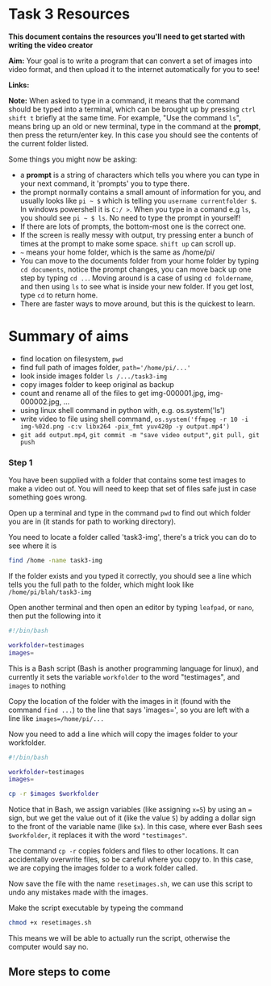 # Task 3 Resources
**This document contains the resources you'll need to get started with writing the video creator**

**Aim:** Your goal is to write a program that can convert a set of images into video format, and then upload it to the internet automatically for you to see!

**Links:** 

**Note:** When asked to type in a command, it means that the command should be typed into a terminal, which can be brought up by pressing `ctrl shift t` briefly at the same time. For example, "Use the command `ls`", means bring up an old or new terminal, type in the command at the **prompt**, then press the return/enter key. In this case you should see the contents of the current folder listed.

Some things you might now be asking:
 - a **prompt** is a string of characters which tells you where you can type in your next command, it 'prompts' you to type there. 
 - the prompt normally contains a small amount of information for you, and usually looks like `pi ~ $` which is telling you `username currentfolder $`. In windows powershell it is `C:/ >`. When you type in a comand e.g `ls`, you should see `pi ~ $ ls`. No need to type the prompt in yourself!
 - If there are lots of prompts, the bottom-most one is the correct one.
 - If the screen is really messy with output, try pressing enter a bunch of times at the prompt to make some space. `shift up` can scroll up.
 - `~` means your home folder, which is the same as /home/pi/
 - You can move to the documents folder from your home folder by typing `cd documents`, notice the prompt changes, you can move back up one step by typing `cd ..`. Moving around is a case of using `cd foldername`, and then using `ls` to see what is inside your new folder. If you get lost, type `cd` to return home. 
 - There are faster ways to move around, but this is the quickest to learn. 

# Summary of aims
- find location on filesystem, `pwd`
- find full path of images folder, `path='/home/pi/...'`
- look inside images folder `ls /.../task3-img`
- copy images folder to keep original as backup
- count and rename all of the files to get img-000001.jpg, img-000002.jpg, ...
- using linux shell command in python with, e.g. os.system('ls')
- write video to file using shell command, `os.system('ffmpeg -r 10 -i img-%02d.png -c:v libx264 -pix_fmt yuv420p -y output.mp4')`
- `git add output.mp4`, `git commit -m "save video output"`, `git pull, git push`

### Step 1
You have been supplied with a folder that contains some test images to make a video out of. You will need to keep that set of files safe just in case something goes wrong.

Open up a terminal and type in the command `pwd` to find out which folder you are in (it stands for path to working directory). 

You need to locate a folder called 'task3-img', there's a trick you can do to see where it is

```bash
find /home -name task3-img
```
If the folder exists and you typed it correctly, you should see a line which tells you the full path to the folder, which might look like `/home/pi/blah/task3-img`

Open another terminal and then open an editor by typing `leafpad`, or `nano`, then put the following into it

```bash
#!/bin/bash

workfolder=testimages
images=
```

This is a Bash script (Bash is another programming language for linux), and currently it sets the variable `workfolder` to the word "testimages", and `images` to nothing

Copy the location of the folder with the images in it (found with the command `find ...`) to the line that says 'images=', so you are left with a line like `images=/home/pi/...`

Now you need to add a line which will copy the images folder to your workfolder.

```bash
#!/bin/bash

workfolder=testimages
images=

cp -r $images $workfolder 
```

Notice that in Bash, we assign variables (like assigning `x=5`) by using an `=` sign, but we get the value out of it (like the value `5`) by adding a dollar sign to the front of the variable name (like `$x`). In this case, where ever Bash sees `$workfolder`, it replaces it with the word `"testimages"`.

The command `cp -r` copies folders and files to other locations. It can accidentally overwrite files, so be careful where you copy to. In this case, we are copying the images folder to a work folder called.


Now save the file with the name `resetimages.sh`, we can use this script to undo any mistakes made with the images. 

Make the script executable by typeing the command 

```bash
chmod +x resetimages.sh
```

This means we will be able to actually run the script, otherwise the computer would say no.

## More steps to come


